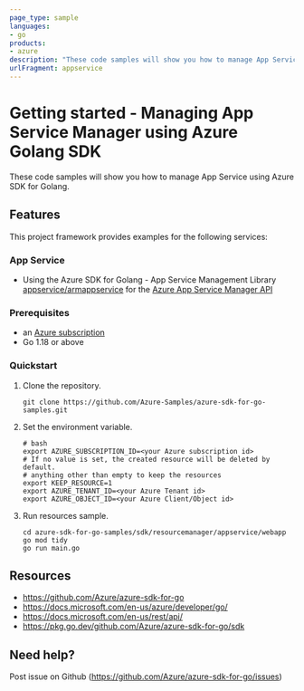 ```yaml
---
page_type: sample
languages:
- go
products:
- azure
description: "These code samples will show you how to manage App Service Manager using Azure SDK for Golang."
urlFragment: appservice
---
```


# Getting started - Managing App Service Manager using Azure Golang SDK

These code samples will show you how to manage App Service using Azure SDK for Golang.

## Features

This project framework provides examples for the following services:

### App Service
* Using the Azure SDK for Golang - App Service Management Library [appservice/armappservice](https://pkg.go.dev/github.com/Azure/azure-sdk-for-go/sdk/resourcemanager/appservice/armappservice) for the [Azure App Service Manager API](https://docs.microsoft.com/en-us/rest/api/appservice/)

### Prerequisites
* an [Azure subscription](https://azure.microsoft.com)
* Go 1.18 or above

### Quickstart

1. Clone the repository.

    ```
    git clone https://github.com/Azure-Samples/azure-sdk-for-go-samples.git
    ```
   
2. Set the environment variable.

   ```
   # bash
   export AZURE_SUBSCRIPTION_ID=<your Azure subscription id> 
   # If no value is set, the created resource will be deleted by default.
   # anything other than empty to keep the resources
   export KEEP_RESOURCE=1 
   export AZURE_TENANT_ID=<your Azure Tenant id>          
   export AZURE_OBJECT_ID=<your Azure Client/Object id> 
   ```

3. Run resources sample.

    ```
    cd azure-sdk-for-go-samples/sdk/resourcemanager/appservice/webapp
    go mod tidy
    go run main.go
    ```
   
## Resources

- https://github.com/Azure/azure-sdk-for-go
- https://docs.microsoft.com/en-us/azure/developer/go/
- https://docs.microsoft.com/en-us/rest/api/
- https://pkg.go.dev/github.com/Azure/azure-sdk-for-go/sdk

## Need help?

Post issue on Github (https://github.com/Azure/azure-sdk-for-go/issues)
